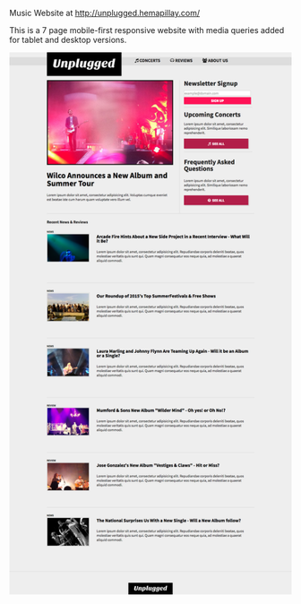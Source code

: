 Music Website at http://unplugged.hemapillay.com/

This is a 7 page mobile-first responsive website with media queries added for tablet and desktop versions.

![Screencapture of music website homepage](https://github.com/rain15/unplugged/raw/master/img/homepage-layout.png)
